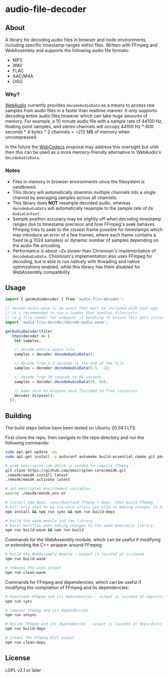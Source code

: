 # audio-file-decoder
## About
A library for decoding audio files in browser and node environments, including specific timestamp ranges within files. Written with FFmpeg and WebAssembly and supports the following audio file formats:
* MP3
* WAV
* FLAC
* AAC/M4A
* OGG

### Why?
[WebAudio](https://developer.mozilla.org/en-US/docs/Web/API/BaseAudioContext/decodeAudioData) currently provides `decodeAudioData` as a means to access raw samples from audio files in a faster than realtime manner. It only supports decoding entire audio files however which can take *huge* amounts of memory. For example, a 10 minute audio file with a sample rate of 44100 Hz, floating point samples, and stereo channels will occupy 44100 Hz * 600 seconds * 4 bytes * 2 channels = ~212 MB of memory when uncompressed.

In the future the [WebCodecs](https://github.com/WICG/web-codecs) proposal may address this oversight but until then this can be used as a more memory-friendly alternative to WebAudio's `decodeAudioData`.

### Notes
* Files in memory in browser environments since the filesystem is sandboxed.
* This library will automatically downmix multiple channels into a single channel by averaging samples across all channels.
* This library does **NOT** resample decoded audio, whereas `decodeAudioData` will automatically resample to the sample rate of its `AudioContext`.
* Sample position accuracy may be slightly off when decoding timestamp ranges due to timestamp precision and how FFmpeg's seek behaves. FFmpeg tries to seek to the closest frame possible for timestamps which may introduce an error of a few frames, where each frame contains a fixed (e.g 1024 samples) or dynamic number of samples depending on the audio file encoding.
* Performance is about ~2x slower than Chromium's implementation of `decodeAudioData`. Chromium's implementation also uses FFmpeg for decoding, but is able to run natively with threading and native optimizations enabled, while this library has them disabled for WebAssembly compatibility.

## Usage
```js
import { getAudioDecoder } from 'audio-file-decoder';

// decode-audio.wasm is an asset that must be included with your app
// it's recommended to use a loader that handles files/urls 
// (e.g file-loader for webpack) if bundling to ensure this gets included
import 'audio-file-decoder/decode-audio.wasm'; 

getAudioDecoder(file)
  .then(decoder => {
    let samples;

    // decode entire audio file
    samples = decoder.decodeAudioData();

    // decode from 5.5 seconds to the end of the file
    samples = decoder.decodeAudioData(5.5, -1);

    // decode from 30 seconds to 90 seconds
    samples = decoder.decodeAudioData(30, 60);

    // make sure to dispose once finished to free resources
    decoder.dispose();
  });
```

## Building
The build steps below have been tested on Ubuntu 20.04.1 LTS.

First clone the repo, then navigate to the repo directory and run the following commands:
```bash
sudo apt-get update -qq
sudo apt-get install -y autoconf automake build-essential cmake git pkg-config wget

# grab emscripten sdk which is needed to compile ffmpeg
git clone https://github.com/emscripten-core/emsdk.git
./emsdk/emsdk install latest
./emsdk/emsdk activate latest

# set emscripten environment variables
source ./emsdk/emsdk_env.sh

# install npm deps, sync/download ffmpeg + deps, then build ffmpeg
# will only need to be run once unless you plan on making changes to how ffmpeg/dependencies are compiled
npm install && npm run sync && npm run build-deps

# build the wasm module and the library
# basic workflow when making changes to the wasm module/js library
npm run build-wasm && npm run build
```

Commands for the WebAssembly module, which can be useful if modifying or extending the C++ wrapper around FFmpeg:
```bash
# build the WebAssembly module - output is located at src/wasm
npm run build-wasm

# removes the wasm output
npm run clean-wasm
```

Commands for FFmpeg and dependencies, which can be useful if modifying the compilation of FFmpeg and its dependencies:
```bash
# downloads FFmpeg and its dependencies - output is located at deps/src
npm run sync

# removes FFmpeg and its dependencies 
npm run unsync

# builds FFmpeg and its dependencies - output is located at deps/dist/ffmpeg
npm run build-deps

# cleans the FFmpeg dist output
npm run clean-deps
```

## License
LGPL v2.1 or later